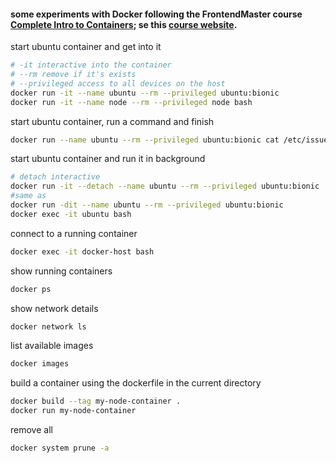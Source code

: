 
#### some experiments with Docker following the FrontendMaster course [Complete Intro to Containers](https://frontendmasters.com/courses/complete-intro-containers); se this [course website](https://btholt.github.io/complete-intro-to-containers/intro).

start ubuntu container and get into it
```sh
# -it interactive into the container
# --rm remove if it's exists
# --privileged access to all devices on the host
docker run -it --name ubuntu --rm --privileged ubuntu:bionic
docker run -it --name node --rm --privileged node bash
```

start ubuntu container, run a command and finish
```sh
docker run --name ubuntu --rm --privileged ubuntu:bionic cat /etc/issue
```

start ubuntu container and run it in background
```sh
# detach interactive
docker run -it --detach --name ubuntu --rm --privileged ubuntu:bionic
#same as
docker run -dit --name ubuntu --rm --privileged ubuntu:bionic
docker exec -it ubuntu bash
```

    
connect to a running container
```sh
docker exec -it docker-host bash
```  

show running containers
```sh
docker ps
```  
show network details
```sh
docker network ls
```  

list available images
```sh
docker images
```  

build a container using the dockerfile in the current directory
```sh
docker build --tag my-node-container .
docker run my-node-container
```  

remove all
```sh
docker system prune -a
```  